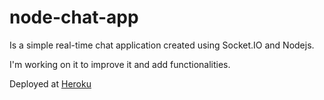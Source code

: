 # node-chat-app

Is a simple real-time chat application created using Socket.IO and Nodejs.

I'm working on it to improve it and add functionalities.

Deployed at [Heroku](https://br1chat.herokuapp.com/)

